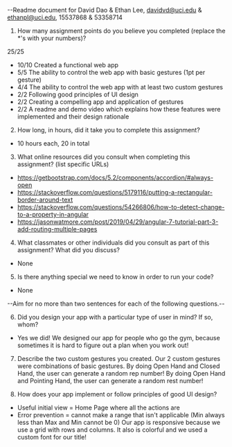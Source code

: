 --Readme document for David Dao & Ethan Lee, davidvd@uci.edu & ethanpl@uci.edu, 15537868 & 53358714

1. How many assignment points do you believe you completed (replace the *'s with your numbers)?

25/25
- 10/10 Created a functional web app
- 5/5 The ability to control the web app with basic gestures (1pt per gesture)
- 4/4 The ability to control the web app with at least two custom gestures
- 2/2 Following good principles of UI design
- 2/2 Creating a compelling app and application of gestures
- 2/2 A readme and demo video which explains how these features were implemented and their design rationale

2. How long, in hours, did it take you to complete this assignment?
- 10 hours each, 20 in total


3. What online resources did you consult when completing this assignment? (list specific URLs)
- https://getbootstrap.com/docs/5.2/components/accordion/#always-open
- https://stackoverflow.com/questions/5179116/putting-a-rectangular-border-around-text
- https://stackoverflow.com/questions/54266806/how-to-detect-change-to-a-property-in-angular
- https://jasonwatmore.com/post/2019/04/29/angular-7-tutorial-part-3-add-routing-multiple-pages


4. What classmates or other individuals did you consult as part of this assignment? What did you discuss?
- None


5. Is there anything special we need to know in order to run your code?
- None


--Aim for no more than two sentences for each of the following questions.--


6. Did you design your app with a particular type of user in mind? If so, whom?
- Yes we did! We designed our app for people who go the gym, because sometimes it is hard to figure out a plan when you work out!

7. Describe the two custom gestures you created.
Our 2 custom gestures were combinations of basic gestures. By doing Open Hand and Closed Hand, the user can generate a random rep number! By doing Open Hand and Pointing Hand, the user can generate a random rest number!

8. How does your app implement or follow principles of good UI design?
- Useful initial view = Home Page where all the actions are
- Error prevention = cannot make a range that isn't applicable (Min always less than Max and Min cannot be 0)
Our app is responsive because we use a grid with rows and columns. It also is colorful and we used a custom font for our title!